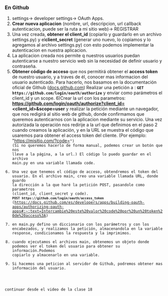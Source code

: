 ### En Github

1) settings-> developer settings-> OAuth Apps.
2) **Crear nueva aplicacion** (nombre, url, descripcion, url callback autenticacion, puede ser la ruta a mi sitio web)-> REGISTRAR
3) Una vez creada, **obtener el client_id** (copiarlo y guardarlo en un archivo settings.py) y el**client_secret** (generar uno nuevo, lo copiamos y lo agregamos al archivo settings.py) con esto podemos implementar la autenticacion en nuestra aplicacion.
4) La aplicacion creada nos permite q nuestros usuarios puedan autenticarse a nuestro servicio web sin la necesidad de definir usuario y contraseña.
5) **Obtener código de acceso** que nos permitirá obtener el **access token** de nuestro usuario, y a traves de él, conocer mas informacion del usuario autenticado. 
Para hacerlo, nos basamos en la documentación oficial de Github ([docs.github.com](https://docs.github.com/es/developers/apps/building-oauth-apps/authorizing-oauth-apps#:~:text=1.%20Solicitud%20de%20la%20identidad%20de%20un%20usuario%20de%20GitHub))
Realizar una petición a :
**`GET https://github.com/login/oauth/authorize`** 
y enviar como parámetros el client_id y un scope.
6)Crear la url con los parametros:
**https://github.com/login/oauth/authorize?client_id=<client_id>&scope=user** y realizar la petición mediante un navegador, que nos redigirá al sitio web de github, donde confirmamos que queremos autenticarnos con la aplicacion mediante su servicio. Una vez autorizada la operación nos redirije a la url que definimos en el paso 2 cuando creamos la aplicación, y en la URL se muestra el código que usaremos para obtener el access token del cliente. (Por ejemplo: "https://misitio.com/?code=<code>") (Si no queremos hacerlo de forma manual, podemos crear un botón que nos lleve a la página, a la url.) 
El código lo puedo guardar en el archivo main.py en una variable llamada code. 
8) Una vez que tenemos el código de acceso, obtendremos el token del usuario. En el archivo main, creo una variable llamada URL, donde guardo la dirección a la que haré la petición POST, pasandole como parametros (client_id, client_secret y code).  **`POST https://github.com/login/oauth/access_token`** 
(https://docs.github.com/es/developers/apps/building-oauth-apps/authorizing-oauth-apps#:~:text=Intercambie%20este%20valor%20code%20por%20un%20token%20de%20acceso%3A)
9) en main.py defino un diccionario con los parámetros y con los encabezados, y realizamos la petición, almacenandola en la variable response, condicionamos la respuesta y la imprimimos.
10) cuando ejecutamos el archivos main, obtenemos un objeto donde podemos ver el token del usuario para obtener su información.Podemos copiarlo y almacenarlo en una variable.
11) Si hacemos una peticion al servidor de Github, podremos obtener mas información del usuario.

continuar desde el video de la clase 18